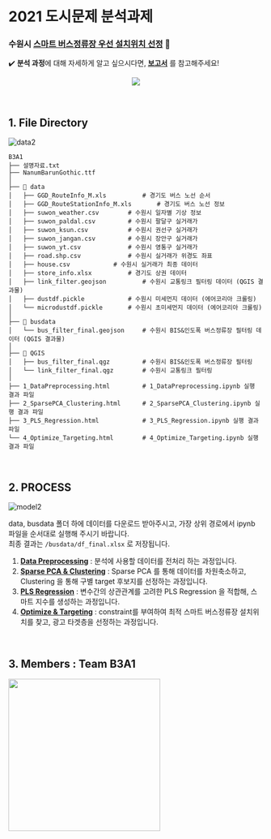 # 2021 도시문제 분석과제 
### 수원시 [스마트 버스정류장 우선 설치위치 선정](https://compas.lh.or.kr/subj/past/info?subjNo=SBJ_2102_002) 🚌 

✔️ **분석 과정**에 대해 자세하게 알고 싶으시다면, **[보고서](https://drive.google.com/file/d/1OspwQ6dWe7ulff-1m7Zm92LCkQLxjAkd/view?usp=sharing)** 를 참고해주세요! 

<p align="center"><img src="https://user-images.githubusercontent.com/43749571/115103609-364b2980-9f8e-11eb-8ec4-a8c99686afa4.jpg"></p>
<br>
                 
## 1. File Directory    

![data2](https://user-images.githubusercontent.com/43749571/115104206-dc4c6300-9f91-11eb-9fbb-8774b84d305a.jpg)


```shell
B3A1
├── 설명자료.txt
├── NanumBarunGothic.ttf   		   
│
├── 📂 data     
│   ├── GGD_RouteInfo_M.xls  		 # 경기도 버스 노선 순서 
│   ├── GGD_RouteStationInfo_M.xls  	 # 경기도 버스 노선 정보 
│   ├── suwon_weather.csv  		 # 수원시 일자별 기상 정보 
│   ├── suwon_paldal.csv 		 # 수원시 팔달구 실거래가 
│   ├── suwon_ksun.csv 			 # 수원시 권선구 실거래가 
│   ├── suwon_jangan.csv 		 # 수원시 장안구 실거래가 
│   ├── suwon_yt.csv 			 # 수원시 영통구 실거래가 
│   ├── road.shp.csv 			 # 수원시 실거래가 위경도 좌표 
│   ├── house.csv 			 # 수원시 실거래가 최종 데이터 
│   ├── store_info.xlsx 		 # 경기도 상권 데이터 
│   ├── link_filter.geojson 		 # 수원시 교통링크 필터링 데이터 (QGIS 결과물) 
│   ├── dustdf.pickle			 # 수원시 미세먼지 데이터 (에어코리아 크롤링)
│   └── microdustdf.pickle 		 # 수원시 초미세먼지 데이터 (에어코리아 크롤링)
│
├── 📂 busdata   
│   └── bus_filter_final.geojson 	 # 수원시 BIS&인도폭 버스정류장 필터링 데이터 (QGIS 결과물)
│
├── 📂 QGIS    
│   ├── bus_filter_final.qgz		 # 수원시 BIS&인도폭 버스정류장 필터링
│   └── link_filter_final.qgz 		 # 수원시 교통링크 필터링 
│
├── 1_DataPreprocessing.html     	 # 1_DataPreprocessing.ipynb 실행 결과 파일 
├── 2_SparsePCA_Clustering.html    	 # 2_SparsePCA_Clustering.ipynb 실행 결과 파일 
├── 3_PLS_Regression.html    		 # 3_PLS_Regression.ipynb 실행 결과 파일 
└── 4_Optimize_Targeting.html    	 # 4_Optimize_Targeting.ipynb 실행 결과 파일 
```

<br>

## 2. PROCESS  
![model2](https://user-images.githubusercontent.com/43749571/115104215-e40c0780-9f91-11eb-85e7-cbd9772af02a.jpg)

data, busdata 폴더 하에 데이터를 다운로드 받아주시고, 가장 상위 경로에서 ipynb 파일을 순서대로 실행해 주시기 바랍니다.  <br> 
최종 결과는 `/busdata/df_final.xlsx` 로 저장됩니다.   <br> 


1. **[Data Preprocessing](https://github.com/jbeen2/BUS/blob/main/1_DataPreprocessing.ipynb)** : 분석에 사용할 데이터를 전처리 하는 과정입니다.  <br>
2. **[Sparse PCA & Clustering](https://github.com/jbeen2/BUS/blob/main/2_SparsePCA_Clustering.ipynb)** : Sparse PCA 를 통해 데이터를 차원축소하고, Clustering 을 통해 구별 target 후보지를 선정하는 과정입니다. <br>
3. **[PLS Regression](https://github.com/jbeen2/BUS/blob/main/3_PLS_Regression.ipynb)** : 변수간의 상관관계를 고려한 PLS Regression 을 적합해, 스마트 지수를 생성하는 과정입니다. <br>
4. **[Optimize & Targeting](https://github.com/jbeen2/BUS/blob/main/4_Optimize_Targeting.ipynb)** : constraint를 부여하여 최적 스마트 버스정류장 설치위치를 찾고, 광고 타겟층을 선정하는 과정입니다.  

<br>


## 3. Members : Team B3A1  

<img src="https://user-images.githubusercontent.com/43749571/115105604-00607200-9f9b-11eb-9bc1-9b9a30d6e473.JPG" width="300">
